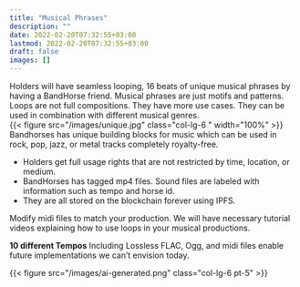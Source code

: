 ```yaml
---
title: "Musical Phrases"
description: ""
date: 2022-02-20T07:32:55+03:00
lastmod: 2022-02-20T07:32:55+03:00
draft: false
images: []
---
```

<div class="row my-5 py-5" >
<div class="col-lg-6 pt-5">
Holders will have seamless looping, 16 beats of unique musical phrases by having a BandHorse friend.
Musical phrases are just motifs and patterns. Loops are not full compositions. They have more use cases. They can be used in combination with different musical genres.

</div>
{{< figure src="/images/unique.jpg" class="col-lg-6 " width="100%"  >}}
</div>

<div class="row my-5 py-5" >
<div class="col-lg-6 ">
Bandhorses has unique building blocks for music which can be used in rock, pop, jazz, or metal tracks completely royalty-free.

* Holders get full usage rights that are not restricted by time, location, or medium.
* BandHorses has tagged mp4 files. Sound files are labeled with information such as tempo and horse id.
* They are all stored on the blockchain forever using IPFS.

Modify midi files to match your production. We will have necessary tutorial videos explaining how to use loops in your musical productions.

**10 different Tempos** Including Lossless FLAC, Ogg, and midi files enable future implementations we can’t envision today.
</div>
{{< figure src="/images/ai-generated.png" class="col-lg-6 pt-5"  >}}
</div>
